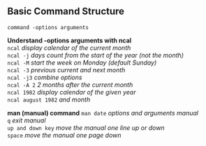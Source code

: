 ## Basic Command Structure  

`command -options arguments`  

__Understand -options arguments with ncal__  
`ncal` _display calendar of the current month_   
`ncal -j` _days count from the start of the year (not the month)_  
`ncal -M` _start the week on Monday (default Sunday)_  
`ncal -3` _previous current and next month_  
`ncal -j3` _combine options_  
`ncal -A 2` _2 months after the current month_  
`ncal 1982` _display calendar of the given year_  
`ncal august 1982` _and month_  

__man (manual) command__
`man date` _options and arguments manual_  
`q` _exit manual_  
`up and down key` _move the manual one line up or down_  
`space` _move the manual one page down_  
